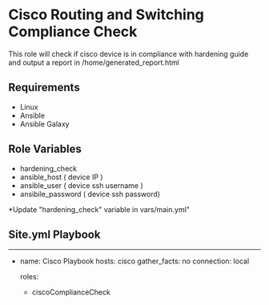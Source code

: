 Cisco Routing and Switching Compliance Check
=========

This role will check if cisco device is in compliance with hardening guide and output a report in /home/generated_report.html

Requirements
------------
- Linux
- Ansible
- Ansible Galaxy

Role Variables
--------------

- hardening_check
- ansible_host (  device IP )
- ansible_user (  device ssh username )
- ansibile_password ( device ssh password)

*Update "hardening_check" variable in vars/main.yml"

Site.yml Playbook
----------------

---
- name: Cisco Playbook
  hosts: cisco
  gather_facts: no
  connection: local

  roles:
  - ciscoComplianceCheck
